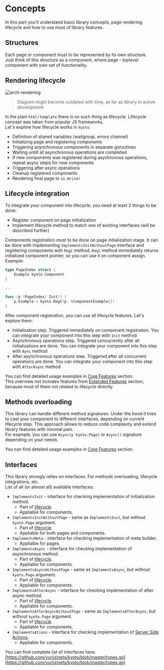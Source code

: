 # Concepts

In this part you'll understand basic library concepts, page rendering lifecycle and how to use most of library features.

## Structures

Each page or component must to be represented by its own structure.  
Just think of this structure as a component, where page - toplevel component with own set of functionality.

## Rendering lifecycle

![arch-rendering](https://i.imgur.com/72xIkzx.png)

> Diagram might become outdated with time, as far as library in active development

In the plain `html/template` there is no such thing as lifecycle. Lifecycle concept was taken from popular JS frameworks.  
Let's explore how lifecycle works in `kyoto`:

- Definition of shared variables (waitgroup, errors channel)
- Initializing page and registering components
- Triggering asynchronous components in separate goroutines
- Waiting untill all asynchronous operations are completed
- If new components was registered during asychronous operations, repeat async steps for new components
- Triggering after async operations
- Cleanup registered components
- Rendering final page to `io.Writer`

## Lifecycle integration

To integrate your component into lifecycle, you need at least 2 things to be done:  

- Register component on page initialization
- Implement lifecycle method to match one of existing interfaces (will be described further)

Components registration must to be done on page initialization stage. It can be done with implementing `ImplementsInitWithoutPage` interface and registering components with `RegC` method. `RegC` method immediately returns initialized component pointer, so you can use it on component assign.  
Example:

```go
type PageIndex struct {
    Example kyoto.Component
}

...

func (p *PageIndex) Init() {
    p.Example = kyoto.RegC(p, &ComponentExample{})
}
```

After component registration, you can use all lifecycle features. Let's explore them:

- Initialization step. Triggered immediately on component registration. You can integrate your component into this step with `Init` method
- Asynchronous operations step. Triggered concurrently after all initializations are done. You can integrate your component into this step with `Aync` method
- After asynchronous operations step. Triggered after all concurrent operations are done. You can integrate your component into this step with `AfterAsync` method

You can find detailed usage examples in [Core Features](/docs/core-features) section.  
This overview not includes features from [Extended Features](/docs/extended-features) section, because most of them not related to lifecycle directly.

## Methods overloading

This library can handle different method signatures. Under the hood it tries to cast your component to different interfaces, depending on current lifecycle step. This approach allows to reduce code complexity and extend library features with minimal pain.  
For example, you can use `Async(p kyoto.Page)` or `Async()` signature depending on your needs.  

You can find detailed usage examples in [Core Features](/docs/core-features) section.  

## Interfaces

This library strongly relies on interfaces. For methods overloading, lifecycle integrations, etc.  
List of all (or almost all) available interfaces:

- `ImplementsInit` - interface for checking implementation of initialization method.  
  - Part of [lifecycle](/docs/concepts/#rendering-lifecycle).  
  - Appliable for components.
- `ImplementsInitWithoutPage` - same as `ImplementsInit`, but without `kyoto.Page` argument.  
  - Part of [lifecycle](/docs/concepts/#rendering-lifecycle).  
  - Appliable for both pages and components.
- `ImplementsMeta` - interface for checking implementation of meta builder.  
  - Appliable for pages.
- `ImplementsAsync` - interface for checking implementation of asynchronous method.  
  - Part of [lifecycle](/docs/concepts/#rendering-lifecycle).  
  - Appliable for components.
- `ImplementsAsyncWithoutPage` - same as `ImplementsAsync`, but without `kyoto.Page` argument.  
  - Part of [lifecycle](/docs/concepts/#rendering-lifecycle).  
  - Appliable for components.
- `ImplementsAfterAsync` - interface for checking implementation of after async method.  
  - Part of [lifecycle](/docs/concepts/#rendering-lifecycle).  
  - Appliable for components.
- `ImplementsAfterAsyncWithoutPage` - same as `ImplementsAfterAsync`, but without `kyoto.Page` argument.  
  - Part of [lifecycle](/docs/concepts/#rendering-lifecycle).  
  - Appliable for components.
- `ImplementsAtions` - interface for checking implementation of [Server Side Actions](/docs/extended-features/#server-side-actions).  
  - Appliable for components.

You can find complete list of interfaces here:
[https://github.com/yuriizinets/kyoto/blob/master/types.go](https://github.com/yuriizinets/kyoto/blob/master/types.go)
